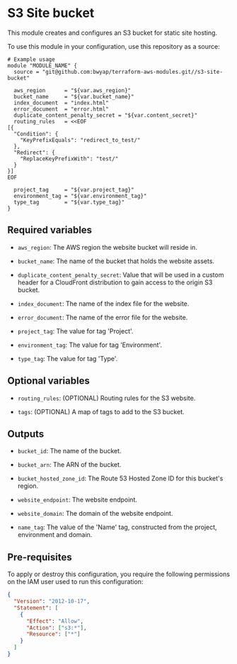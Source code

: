 # S3 Site bucket

This module creates and configures an S3 bucket for static site hosting.

To use this module in your configuration, use this repository as a source:

```hcl
# Example usage
module "MODULE_NAME" {
  source = "git@github.com:bwyap/terraform-aws-modules.git//s3-site-bucket"

  aws_region      = "${var.aws_region}"
  bucket_name     = "${var.bucket_name}"
  index_document  = "index.html"
  error_document  = "error.html"
  duplicate_content_penalty_secret = "${var.content_secret}"
  routing_rules   = <<EOF
[{
  "Condition": {
    "KeyPrefixEquals": "redirect_to_test/"
  },
  "Redirect": {
    "ReplaceKeyPrefixWith": "test/"
  }
}]
EOF

  project_tag     = "${var.project_tag}"
  environment_tag = "${var.environment_tag}"
  type_tag        = "${var.type_tag}"
}
```

## Required variables

- `aws_region`: The AWS region the website bucket will reside in.

- `bucket_name`: The name of the bucket that holds the website assets.

- `duplicate_content_penalty_secret`: Value that will be used in a custom header for a CloudFront distribution to gain access to the origin S3 bucket.

- `index_document`: The name of the index file for the website.

- `error_document`: The name of the error file for the website.

- `project_tag`: The value for tag 'Project'.

- `environment_tag`: The value for tag 'Environment'.

- `type_tag`: The value for tag 'Type'.


## Optional variables

- `routing_rules`: (OPTIONAL) Routing rules for the S3 website.

- `tags`: (OPTIONAL) A map of tags to add to the S3 bucket.


## Outputs

- `bucket_id`: The name of the bucket.

- `bucket_arn`: The ARN of the bucket.

- `bucket_hosted_zone_id`: The Route 53 Hosted Zone ID for this bucket's region.

- `website_endpoint`: The website endpoint.

- `website_domain`: The domain of the website endpoint.

- `name_tag`: The value of the 'Name' tag, constructed from the project, environment and domain.


## Pre-requisites

To apply or destroy this configuration, you require the following permissions on the IAM user used to run this configuration:

```json
{
  "Version": "2012-10-17",
  "Statement": [
    {
      "Effect": "Allow",
      "Action": ["s3:*"],
      "Resource": ["*"]
    }
  ]
}
```
